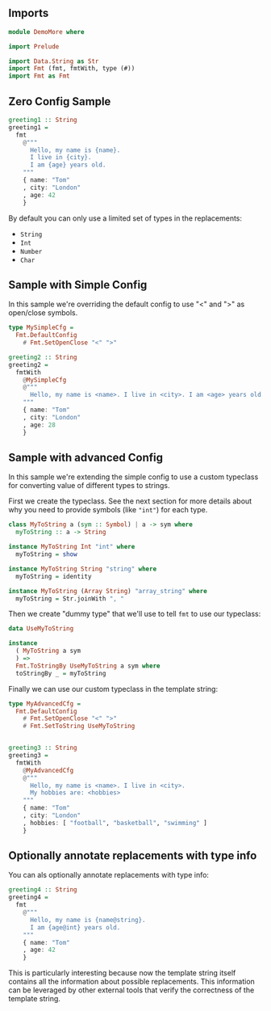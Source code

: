 ## Imports


```hs
module DemoMore where

import Prelude

import Data.String as Str
import Fmt (fmt, fmtWith, type (#))
import Fmt as Fmt
```

## Zero Config Sample


```hs
greeting1 :: String
greeting1 =
  fmt
    @"""
      Hello, my name is {name}.
      I live in {city}.
      I am {age} years old.
    """
    { name: "Tom"
    , city: "London"
    , age: 42
    }
```

By default you can only use a limited set of types in the replacements:
  - `String`
  - `Int`
  - `Number`
  - `Char`


## Sample with Simple Config

In this sample we're overriding the default config to use "<" and ">" as
open/close symbols.


```hs
type MySimpleCfg =
  Fmt.DefaultConfig
    # Fmt.SetOpenClose "<" ">"

greeting2 :: String
greeting2 =
  fmtWith
    @MySimpleCfg
    @"""
      Hello, my name is <name>. I live in <city>. I am <age> years old.
    """
    { name: "Tom"
    , city: "London"
    , age: 28
    }
```

## Sample with advanced Config

In this sample we're extending the simple config to use a custom typeclass
for converting value of different types to strings.

First we create the typeclass. See the next section for more details about
why you need to provide symbols (like `"int"`) for each type.


```hs
class MyToString a (sym :: Symbol) | a -> sym where
  myToString :: a -> String

instance MyToString Int "int" where
  myToString = show

instance MyToString String "string" where
  myToString = identity

instance MyToString (Array String) "array_string" where
  myToString = Str.joinWith ", "
```

Then we create "dummy type" that we'll use to tell `fmt` to use our typeclass:


```hs
data UseMyToString

instance
  ( MyToString a sym
  ) =>
  Fmt.ToStringBy UseMyToString a sym where
  toStringBy _ = myToString
```

Finally we can use our custom typeclass in the template string:


```hs
type MyAdvancedCfg =
  Fmt.DefaultConfig
    # Fmt.SetOpenClose "<" ">"
    # Fmt.SetToString UseMyToString


greeting3 :: String
greeting3 =
  fmtWith
    @MyAdvancedCfg
    @"""
      Hello, my name is <name>. I live in <city>.
      My hobbies are: <hobbies>
    """
    { name: "Tom"
    , city: "London"
    , hobbies: [ "football", "basketball", "swimming" ]
    }
```

## Optionally annotate replacements with type info

You can als optionally annotate replacements with type info:


```hs
greeting4 :: String
greeting4 =
  fmt
    @"""
      Hello, my name is {name@string}.
      I am {age@int} years old.
    """
    { name: "Tom"
    , age: 42
    }
```

This is particularly interesting because now the template string itself
contains all the information about possible replacements.
This information can be leveraged by other external tools
that verify the correctness of the template string.
